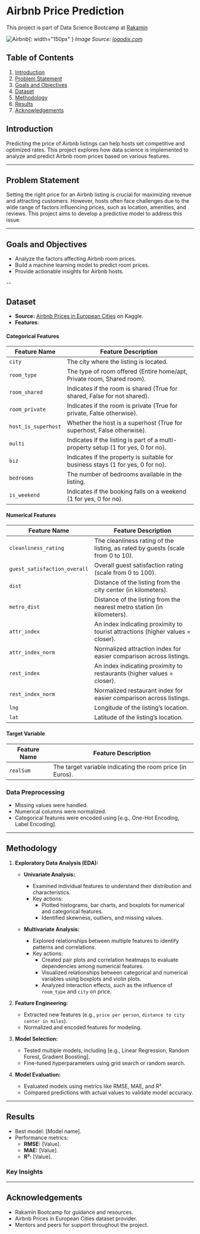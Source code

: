 # Airbnb Price Prediction
This project is part of Data Science Bootcamp at [Rakamin](https://www.rakamin.com/) 
 
![Airbnb](logo.png){: width="150px" }
*Image Source: [logodix.com](https://logodix.com)*

## Table of Contents
1. [Introduction](#introduction)  
2. [Problem Statement](#problem-statement)  
3. [Goals and Objectives](#goals-and-objectives)  
4. [Dataset](#dataset)  
5. [Methodology](#methodology)
6. [Results](#Results)
7. [Acknowledgements](#Acknowledgements)

## Introduction
Predicting the price of Airbnb listings can help hosts set competitive and optimized rates. This project explores how data science is implemented to analyze and predict Airbnb room prices based on various features.

---

## Problem Statement
Setting the right price for an Airbnb listing is crucial for maximizing revenue and attracting customers. However, hosts often face challenges due to the wide range of factors influencing prices, such as location, amenities, and reviews. This project aims to develop a predictive model to address this issue.

---

## Goals and Objectives
- Analyze the factors affecting Airbnb room prices.  
- Build a machine learning model to predict room prices.  
- Provide actionable insights for Airbnb hosts.

--

## Dataset
- **Source:** [Airbnb Prices in European Cities](https://www.kaggle.com/datasets/thedevastator/airbnb-prices-in-european-cities) on Kaggle.
- **Features**:
#### Categorical Features
| **Feature Name**   | **Feature Description**                                     |
|---------------------|-------------------------------------------------------------|
| `city`             | The city where the listing is located.                      |
| `room_type`        | The type of room offered (Entire home/apt, Private room, Shared room).      |
| `room_shared`    | Indicates if the room is shared (True for shared, False for not shared).      |
| `room_private`    | Indicates if the room is private (True for private, False otherwise).      |
| `host_is_superhost`    | Whether the host is a superhost (True for superhost, False otherwise).      |
| `multi`    | Indicates if the listing is part of a multi-property setup (1 for yes, 0 for no).      |
| `biz`    | Indicates if the property is suitable for business stays (1 for yes, 0 for no).      |
| `bedrooms`    | The number of bedrooms available in the listing.      |
| `is_weekend`    | Indicates if the booking falls on a weekend (1 for yes, 0 for no).      |

#### Numerical Features
| **Feature Name**      | **Feature Description**                                     |
|------------------------|------------------------------------------------------------|
| `cleanliness_rating`     | The cleanliness rating of the listing, as rated by guests (scale from 0 to 10).                  |
| `guest_satisfaction_overall`  | Overall guest satisfaction rating (scale from 0 to 100).           |
| `dist`  | Distance of the listing from the city center (in kilometers).               |
| `metro_dist`   | Distance of the listing from the nearest metro station (in kilometers).          |
| `attr_index`           | An index indicating proximity to tourist attractions (higher values = closer).                      |
| `attr_index_norm`          | Normalized attraction index for easier comparison across listings.                     |
| `rest_index`          | An index indicating proximity to restaurants (higher values = closer).                     |
| `rest_index_norm`          | Normalized restaurant index for easier comparison across listings.                     |
| `lng`          | Longitude of the listing’s location.                     |
| `lat`          | Latitude of the listing’s location.                     |


#### Target Variable
| **Feature Name**   | **Feature Description**                                     |
|---------------------|-------------------------------------------------------------|
| `realSum`             | The target variable indicating the room price (in Euros).   |

### Data Preprocessing
- Missing values were handled.  
- Numerical columns were normalized.  
- Categorical features were encoded using [e.g., One-Hot Encoding, Label Encoding].  

--- 

## Methodology
1. **Exploratory Data Analysis (EDA):**  
   - **Univariate Analysis:**  
     - Examined individual features to understand their distribution and characteristics.  
     - Key actions:  
       - Plotted histograms, bar charts, and boxplots for numerical and categorical features.  
       - Identified skewness, outliers, and missing values.  

   - **Multivariate Analysis:**  
     - Explored relationships between multiple features to identify patterns and correlations.  
     - Key actions:  
       - Created pair plots and correlation heatmaps to evaluate dependencies among numerical features.  
       - Visualized relationships between categorical and numerical variables using boxplots and violin plots.  
       - Analyzed interaction effects, such as the influence of `room_type` and `city` on price.

2. **Feature Engineering:**  
   - Extracted new features (e.g., `price per person`, `distance to city center in miles`).  
   - Normalized and encoded features for modeling.  

3. **Model Selection:**  
   - Tested multiple models, including [e.g., Linear Regression, Random Forest, Gradient Boosting].  
   - Fine-tuned hyperparameters using grid search or random search.  

4. **Model Evaluation:**  
   - Evaluated models using metrics like RMSE, MAE, and R².  
   - Compared predictions with actual values to validate model accuracy.  

---

## Results
- Best model: [Model name].  
- Performance metrics:
  - **RMSE:** [Value].  
  - **MAE:** [Value].  
  - **R²:** [Value].  

### Key Insights

---

## Acknowledgements
- Rakamin Bootcamp for guidance and resources.
- Airbnb Prices in European Cities dataset provider.
- Mentors and peers for support throughout the project.
